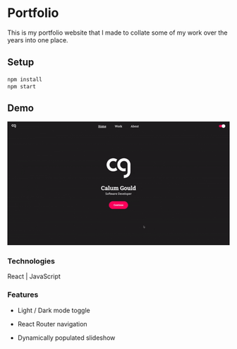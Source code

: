 # Portfolio

This is my portfolio website that I made to collate some of my work over the years into one place.

## Setup

```
npm install
npm start
```

## Demo

![App Demo](public/portfolio_demo.gif)

### Technologies

React | JavaScript

### Features

- Light / Dark mode toggle

- React Router navigation

- Dynamically populated slideshow


